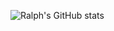 ![Ralph's GitHub stats](https://github-readme-stats.vercel.app/api?username=devlargs&show_icons=true&theme=transparent)


